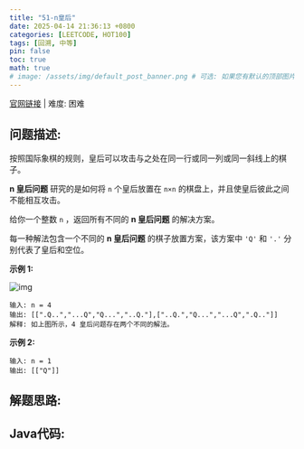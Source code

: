 ```yaml
---
title: "51-n皇后"
date: 2025-04-14 21:36:13 +0800
categories: [LEETCODE, HOT100]
tags: [回溯, 中等]
pin: false
toc: true
math: true
# image: /assets/img/default_post_banner.png # 可选: 如果您有默认的顶部图片，取消注释并修改路径
---
```


[官网链接](https://leetcode.cn/problems/n-queens/) \| 难度: 困难

## 问题描述: 

按照国际象棋的规则，皇后可以攻击与之处在同一行或同一列或同一斜线上的棋子。

**n 皇后问题** 研究的是如何将 `n` 个皇后放置在 `n×n` 的棋盘上，并且使皇后彼此之间不能相互攻击。

给你一个整数 `n` ，返回所有不同的 **n 皇后问题** 的解决方案。

每一种解法包含一个不同的 **n 皇后问题** 的棋子放置方案，该方案中 `'Q'` 和 `'.'` 分别代表了皇后和空位。

 

**示例 1:**

![img](../assets/img/posts/leetcode/p51_0.jpg)

```
输入: n = 4
输出: [[".Q..","...Q","Q...","..Q."],["..Q.","Q...","...Q",".Q.."]]
解释: 如上图所示，4 皇后问题存在两个不同的解法。
```

**示例 2:**

```
输入: n = 1
输出: [["Q"]]
```

## 解题思路: 

## Java代码: 

